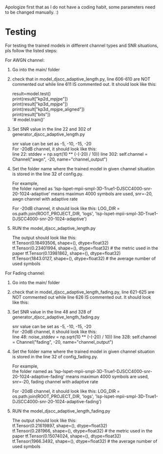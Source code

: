 Apologize first that as I do not have a coding habit, some parameters need to be changed manually. :)

# Testing
 For testing the trained models in different channel types and SNR situations, pls follow the listed steps:

 For AWGN channel:
 1. Go into the main/ folder
 2. check that in model_djscc_adaptive_length.py, line 606-610 are NOT commented out while line 611 IS commented out. It should look like this:

    result=model.test()  
    print(result["kp2d_mpjpe"])  
    print(result["kp3d_mpjpe"])  
    print(result["kp3d_mpjpe_aligned"])  
    print(result["bits"])  
    '# model.train()'
    
 3. Set SNR value in the line 22 and 302 of generator_djscc_adaptive_length.py  
 
    snr value can be set as -5, -10, -15, -20   
    For -20dB channel, it should look like this:  
    line 22: stddev = np.sqrt(10 ** (-(-20) / 10))
    line 302: self.channel = Channel("awgn", -20, name="channel_output")    
    
 4. Set the folder name where the trained model in given channel situation is stored in the line 32 of config.py.  

    For example,  
    the folder named as 'lsp-lspet-mpii-smpl-3D-True1-DJSCC4000-snr-20-1024-adaptive' means maximun 4000 symbols are used, snr=-20, awgn channel with adaptive rate 

    For -20dB channel, it should look like this:
    LOG_DIR = os.path.join(ROOT_PROJECT_DIR, 'logs', 'lsp-lspet-mpii-smpl-3D-True1-DJSCC4000-snr-20-1024-adaptive')  
    
      
 5. RUN the model_djscc_adaptive_length.py   

    The output should look like this:  
    tf.Tensor(0.18493506, shape=(), dtype=float32)  
    tf.Tensor(0.23401994, shape=(), dtype=float32)  # the metric used in the paper
    tf.Tensor(0.13981862, shape=(), dtype=float32)  
    tf.Tensor(1843.0127, shape=(), dtype=float32)  # the average number of used symbols


For Fading channel:
 1. Go into the main/ folder
 2. check that in model_djscc_adaptive_length_fading.py, line 621-625 are NOT commented out while line 626 IS commented out. It should look like this:
    
 3. Set SNR value in the line 48 and 328 of generator_djscc_adaptive_length_fading.py  
 
    snr value can be set as  -5, -10, -15, -20   
    For -20dB channel, it should look like this:  
    line 48: noise_stddev = np.sqrt(10 ** (-(-20) / 10))
    line 328: self.channel = Channel("fading", -20, name="channel_output")    
    
 4. Set the folder name where the trained model in given channel situation is stored in the line 32 of config_fading.py.  

    For example,  
    the folder named as 'lsp-lspet-mpii-smpl-3D-True1-DJSCC4000-snr-20-1024-adaptive-fading' means maximun 4000 symbols are used, snr=-20, fading channel with adaptive rate 

    For -20dB channel, it should look like this:
    LOG_DIR = os.path.join(ROOT_PROJECT_DIR, 'logs', 'lsp-lspet-mpii-smpl-3D-True1-DJSCC4000-snr-20-1024-adaptive-fading') 
    
      
 5. RUN the model_djscc_adaptive_length_fading.py   

    The output should look like this:  
    tf.Tensor(0.21619897, shape=(), dtype=float32)  
    tf.Tensor(0.281966, shape=(), dtype=float32)  # the metric used in the paper
    tf.Tensor(0.15074024, shape=(), dtype=float32)  
    tf.Tensor(1966.3492, shape=(), dtype=float32)  # the average number of used symbols
      
